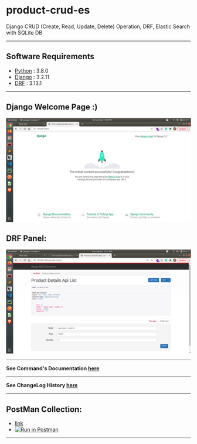 # product-crud-es
 Django CRUD (Create, Read, Update, Delete) Operation, DRF, Elastic Search with SQLite DB


---
## Software Requirements
- [Python](https://www.python.org/downloads/release/python-380/) : 3.8.0
- [Django](https://docs.djangoproject.com/en/3.2/) : 3.2.11
- [DRF](https://www.django-rest-framework.org/) : 3.13.1


---
## Django Welcome Page :)
<kbd><img src="/readme_docs/imgs/screenshot_from_2022-01-22_23-04-14.png"></img></kbd>

## DRF Panel:
<kbd><img src="/readme_docs/imgs/screenshot_from_2022-01-23_00-17-34.png"></img></kbd>


---
**See Command's Documentation [here](readme_docs/DeveloperCommands.md)**

---
**See ChangeLog History [here](readme_docs/CHANGELOG.md)**

---
## PostMan Collection:
- [link](https://www.getpostman.com/collections/e70b95bb50e5002c88db)
- [![Run in Postman](https://run.pstmn.io/button.svg)](https://app.getpostman.com/run-collection/e70b95bb50e5002c88db)


---

